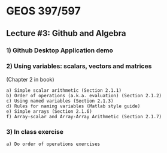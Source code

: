 # GEOS 397/597

## Lecture #3: Github and Algebra

### 1) Github Desktop Application demo 

### 2) Using variables: scalars, vectors and matrices

(Chapter 2 in book)

	a) Simple scalar arithmetic (Section 2.1.1)
	b) Order of operations (a.k.a. evaluation) (Section 2.1.2)
	c) Using named variables (Section 2.1.3)
	d) Rules for naming variables (Matlab style guide)
	e) Simple arrays (Section 2.1.6)
	f) Array-scalar and Array-Array Arithmetic (Section 2.1.7)

### 3) In class exercise

	a) Do order of operations exercises

